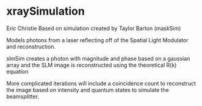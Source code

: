 # xraySimulation
Eric Christie
Based on simulation created by Taylor Barton (maskSim)

Models photons from a laser reflecting off of the Spatial Light Modulator
and reconstruction.

slmSim creates a photon with magnitude and phase based on a gaussian array and 
the SLM image is reconstructed using the theoretical R(k) equation

More complicated iterations will include a coincidence count to reconstruct the image 
based on intensity and quantum states to simulate the beamsplitter.
